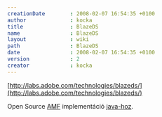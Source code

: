 ```yaml
---
creationDate        : 2008-02-07 16:54:35 +0100 
author              : kocka 
title               : BlazeDS 
name                : BlazeDS 
layout              : wiki 
path                : BlazeDS 
date                : 2008-02-07 16:54:35 +0100 
version             : 2 
creator             : kocka 
---
```

[http://labs.adobe.com/technologies/blazeds/](http://labs.adobe.com/technologies/blazeds/)

Open Source [AMF](AMF.html) implementáció [java-hoz](java.html).
